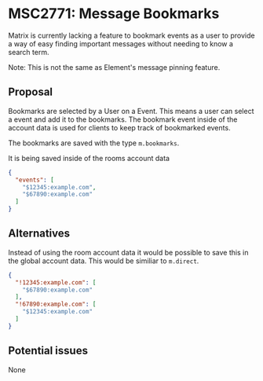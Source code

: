 # MSC2771: Message Bookmarks

Matrix is currently lacking a feature to bookmark events as a user to provide a way of easy finding
important messages without needing to know a search term.

Note: This is not the same as Element's message pinning feature.

## Proposal

Bookmarks are selected by a User on a Event. This means a user can select a event and add it to the bookmarks.
The bookmark event inside of the account data is used for clients to keep track of bookmarked events.

The bookmarks are saved with the type `m.bookmarks`.

It is being saved inside of the rooms account data

```json
{
  "events": [
    "$12345:example.com",
    "$67890:example.com"
  ]
}
```

## Alternatives

Instead of using the room account data it would be possible to save this in the global account data.
This would be similiar to `m.direct`.

```json
{
  "!12345:example.com": [
    "$67890:example.com"
  ],
  "!67890:example.com": [
    "$12345:example.com"
  ]
}
```

## Potential issues

None